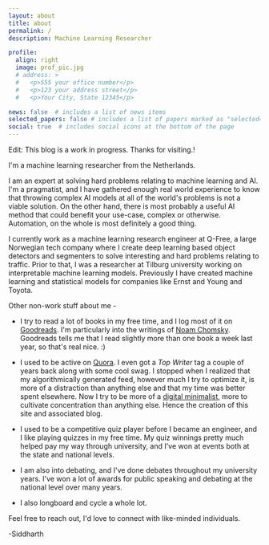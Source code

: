 ```yaml
---
layout: about
title: about
permalink: /
description: Machine Learning Researcher

profile:
  align: right
  image: prof_pic.jpg
  # address: >
  #   <p>555 your office number</p>
  #   <p>123 your address street</p>
  #   <p>Your City, State 12345</p>

news: false  # includes a list of news items
selected_papers: false # includes a list of papers marked as "selected={true}"
social: true  # includes social icons at the bottom of the page
---
```


Edit: This blog is a work in progress. Thanks for visiting.!

I'm a machine learning researcher from the Netherlands.

I am an expert at solving hard problems relating to machine learning and AI. I'm a pragmatist, and I have gathered enough real world experience to know that throwing complex AI models at all of the world's problems is not a viable solution. On the other hand, there is most probably a useful AI method that could benefit your use-case, complex or otherwise. Automation, on the whole is most definitely a good thing.

I currently work as a machine learning research engineer at Q-Free, a large Norwegian tech company where I create deep learning based object detectors and segmenters to solve interesting and hard problems relating to traffic. Prior to that, I was a researcher at Tilburg university working on interpretable machine learning models. Previously I have created machine learning and statistical models for companies like Ernst and Young and Toyota.

Other non-work stuff about me - 

* I try to read a lot of books in my free time, and I log most of it on [Goodreads](https://www.goodreads.com/user/show/22339774-siddharth-ravi). I'm particularly into the writings of [Noam Chomsky](https://www.goodreads.com/book/show/194805.Understanding_Power?ac=1&from_search=true&qid=g5McUTzLFO&rank=5). Goodreads tells me that I read slightly more than one book a week last year, so that's real nice. :)

* I used to be active on [Quora](https://www.quora.com/profile/Siddharth-Ravi-2). I even got a *Top Writer* tag a couple of years back along with some cool swag. I stopped when I realized that my algorithmically generated feed, however much I try to optimize it, is more of a distraction than anything else and that my time was better spent elsewhere.  Now I try to be more of a [digital minimalist](https://www.calnewport.com/blog/2016/12/18/on-digital-minimalism/), more to cultivate concentration than anything else. Hence the creation of this site and associated blog.

* I used to be a competitive quiz player before I became an engineer, and I like playing quizzes in my free time. My quiz winnings pretty much helped pay my way through university, and I've won at events both at the state and national levels. 

* I am also into debating, and I've done debates throughout my university years. I've won a lot of awards for public speaking and debating at the national level over many years.

* I also longboard and cycle a whole lot.

Feel free to reach out, I'd love to connect with like-minded individuals.

-Siddharth

